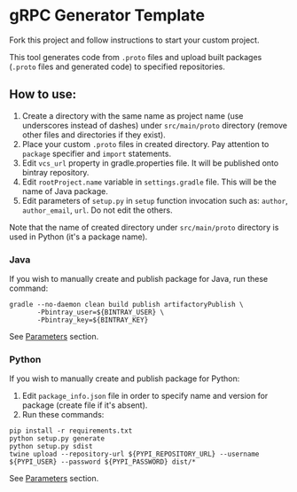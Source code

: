 # gRPC Generator Template

Fork this project and follow instructions to start your custom project.

This tool generates code from `.proto` files and upload built packages (`.proto` files and generated code) to specified repositories.

## How to use:
1. Create a directory with the same name as project name (use underscores instead of dashes) under `src/main/proto` directory (remove other files and directories if they exist).
1. Place your custom `.proto` files in created directory. Pay attention to `package` specifier and `import` statements.
1. Edit `vcs_url` property in gradle.properties file. It will be published onto bintray repository.
1. Edit `rootProject.name` variable in `settings.gradle` file. This will be the name of Java package.
1. Edit parameters of `setup.py` in `setup` function invocation such as: `author`, `author_email`, `url`. Do not edit the others.

Note that the name of created directory under `src/main/proto` directory is used in Python (it's a package name).

### Java
If you wish to manually create and publish package for Java, run these command:
```
gradle --no-daemon clean build publish artifactoryPublish \
       -Pbintray_user=${BINTRAY_USER} \
       -Pbintray_key=${BINTRAY_KEY}
```
See [Parameters](#parameters) section.

### Python
If you wish to manually create and publish package for Python:
1. Edit `package_info.json` file in order to specify name and version for package (create file if it's absent).
2. Run these commands:
```
pip install -r requirements.txt
python setup.py generate
python setup.py sdist
twine upload --repository-url ${PYPI_REPOSITORY_URL} --username ${PYPI_USER} --password ${PYPI_PASSWORD} dist/*
```
See [Parameters](#parameters) section.
